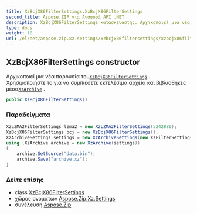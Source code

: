 ```yaml
---
title: XzBcjX86FilterSettings.XzBcjX86FilterSettings
second_title: Aspose.ZIP για Αναφορά API .NET
description: XzBcjX86FilterSettings κατασκευαστής. Αρχικοποιεί μια νέα παρουσία τουXzBcjX86FilterSettings . Χρησιμοποιήστε το για να συμπιέσετε εκτελέσιμα αρχεία και βιβλιοθήκες μέσαXzArchive .
type: docs
weight: 10
url: /el/net/aspose.zip.xz.settings/xzbcjx86filtersettings/xzbcjx86filtersettings/
---
```

## XzBcjX86FilterSettings constructor

Αρχικοποιεί μια νέα παρουσία του[`XzBcjX86FilterSettings`](../) . Χρησιμοποιήστε το για να συμπιέσετε εκτελέσιμα αρχεία και βιβλιοθήκες μέσα[`XzArchive`](../../../aspose.zip.xz/xzarchive/) .

```csharp
public XzBcjX86FilterSettings()
```

### Παραδείγματα

```csharp
XzLZMA2FilterSettings lzma2 = new XzLZMA2FilterSettings(5242880);
XzBcjX86FilterSettings bcj = new XzBcjX86FilterSettings();
XzArchiveSettings settings = new XzArchiveSettings(new XzFilterSettings[] {bcj,lzma2}, 10485760, XzCheckType.Crc32);
using (XzArchive archive = new XzArchive(settings))
{
    archive.SetSource("data.bin");
    archive.Save("archive.xz");
}
```

### Δείτε επίσης

* class [XzBcjX86FilterSettings](../)
* χώρος ονομάτων [Aspose.Zip.Xz.Settings](../../xzbcjx86filtersettings/)
* συνέλευση [Aspose.Zip](../../../)


